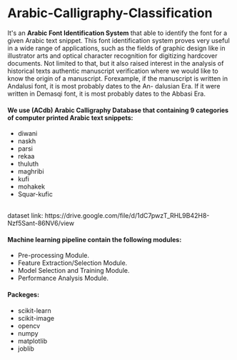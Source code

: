 # Arabic-Calligraphy-Classification
It's an **Arabic Font Identification System** that able to identify the font for a given Arabic text snippet.
This font identification system proves very useful in a wide range of applications, such as the fields of graphic design
like in illustrator arts and optical character recognition for digitizing hardcover documents.
Not limited to that, but it also raised interest in the analysis of historical texts authentic 
manuscript verification where we would like to know the origin of a manuscript. 
Forexample, if the manuscript is written in Andalusi font, it is most probably dates to the An-
dalusian Era. If it were written in Demasqi font, it is most probably dates to the Abbasi Era.

#### We use **(ACdb) Arabic Calligraphy Database** that containing 9 categories of computer printed Arabic text snippets:
- diwani
- naskh
- parsi
- rekaa
- thuluth
- maghribi
- kufi
- mohakek
- Squar-kufic
<br>
dataset link: https://drive.google.com/file/d/1dC7pwzT_RHL9B42H8-Nzf5Sant-86NV6/view

#### Machine learning pipeline contain the following modules:
- Pre-processing Module.
- Feature Extraction/Selection Module.
- Model Selection and Training Module.
- Performance Analysis Module.

#### Packeges:
- scikit-learn
- scikit-image
-	opencv
-	numpy
-	matplotlib
-	joblib
